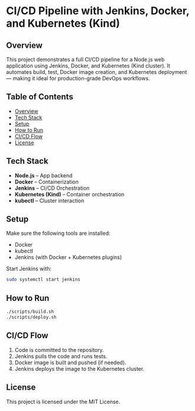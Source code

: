 # CI/CD Pipeline with Jenkins, Docker, and Kubernetes (Kind)

## Overview
This project demonstrates a full CI/CD pipeline for a Node.js web application using Jenkins, Docker, and Kubernetes (Kind cluster). It automates build, test, Docker image creation, and Kubernetes deployment — making it ideal for production-grade DevOps workflows.

## Table of Contents
- [Overview](#overview)
- [Tech Stack](#tech-stack)
- [Setup](#setup)
- [How to Run](#how-to-run)
- [CI/CD Flow](#cicd-flow)
- [License](#license)

## Tech Stack

- **Node.js** – App backend
- **Docker** – Containerization
- **Jenkins** – CI/CD Orchestration
- **Kubernetes (Kind)** – Container orchestration
- **kubectl** – Cluster interaction

## Setup

Make sure the following tools are installed:
- Docker
- kubectl
- Jenkins (with Docker + Kubernetes plugins)

Start Jenkins with:
```bash
sudo systemctl start jenkins
```

## How to Run

```bash
./scripts/build.sh
./scripts/deploy.sh
```

## CI/CD Flow

1. Code is committed to the repository.
2. Jenkins pulls the code and runs tests.
3. Docker image is built and pushed (if needed).
4. Jenkins deploys the image to the Kubernetes cluster.

## License
This project is licensed under the MIT License.
